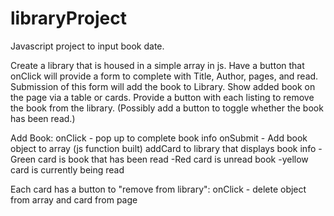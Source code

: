 # libraryProject
Javascript project to input book date.

Create a library that is housed in a simple array in js.
Have a button that onClick will provide a form to complete with Title, Author, pages, and read.
Submission of this form will add the book to Library.
Show added book on the page via a table or cards.
Provide a button with each listing to remove the book from the library.
(Possibly add a button to toggle whether the book has been read.)

Add Book:
onClick - pop up to complete book info
onSubmit - Add book object to array (js function built)
addCard to library that displays book info
-Green card is book that has been read
-Red card is unread book
-yellow card is currently being read

Each card has a button to "remove from library":
onClick - delete object from array and card from page